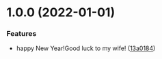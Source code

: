# 1.0.0 (2022-01-01)


### Features

* happy New Year!Good luck to my wife! ([13a0184](https://github.com/kkulg/micro-admin/commit/13a01845d4a22a937903c5d1724f35dfcbff06d0))



